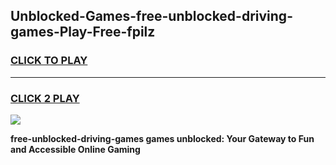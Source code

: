 
## Unblocked-Games-free-unblocked-driving-games-Play-Free-fpilz
<h3>
<a href="https://premium76.site?title=free-unblocked-driving-games&ref=10A">CLICK TO PLAY</a></h3>
<hr>

<h3>
<a href="https://premium76.site?title=free-unblocked-driving-games&ref=10A">CLICK 2 PLAY</a>
  
</h3>

<a href="https://premium76.site?title=free-unblocked-driving-games&ref=10A"><img src="https://clearcache.store/games.png"></a>


**free-unblocked-driving-games games unblocked: Your Gateway to Fun and Accessible Online Gaming**

